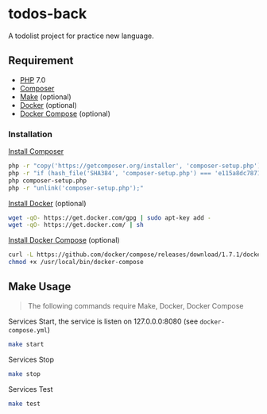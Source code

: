 # todos-back

A todolist project for practice new language.

## Requirement

* [PHP][] 7.0
* [Composer][]
* [Make][] (optional)
* [Docker][] (optional)
* [Docker Compose][] (optional)

### Installation

[Install Composer](https://getcomposer.org/download/)

```bash
php -r "copy('https://getcomposer.org/installer', 'composer-setup.php');"
php -r "if (hash_file('SHA384', 'composer-setup.php') === 'e115a8dc7871f15d853148a7fbac7da27d6c0030b848d9b3dc09e2a0388afed865e6a3d6b3c0fad45c48e2b5fc1196ae') { echo 'Installer verified'; } else { echo 'Installer corrupt'; unlink('composer-setup.php'); } echo PHP_EOL;"
php composer-setup.php
php -r "unlink('composer-setup.php');"
```

[Install Docker](https://www.docker.com/products/docker) (optional)

```bash
wget -qO- https://get.docker.com/gpg | sudo apt-key add -
wget -qO- https://get.docker.com/ | sh
```

[Install Docker Compose](https://github.com/docker/compose/releases/tag/1.7.1) (optional)

```bash
curl -L https://github.com/docker/compose/releases/download/1.7.1/docker-compose-`uname -s`-`uname -m` > /usr/local/bin/docker-compose
chmod +x /usr/local/bin/docker-compose
```

## Make Usage

> The following commands require Make, Docker, Docker Compose

Services Start, the service is listen on 127.0.0.0:8080 (see `docker-compose.yml`)

```bash
make start
```

Services Stop

```bash
make stop
```

Services Test

```bash
make test
```

[Composer]: https://getcomposer.org/
[Docker]: https://www.docker.com/
[Docker Compose]: https://docs.docker.com/compose/
[Make]: http://www.gnu.org/software/make/manual/make.html
[PHP]: http://php.net/
